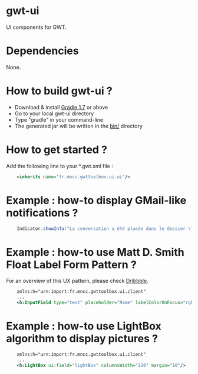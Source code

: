 gwt-ui
======

UI components for GWT.

Dependencies
============

None.

How to build gwt-ui ?
=====================

* Download & install [Gradle 1.7](http://www.gradle.org/) or above
* Go to your local gwt-ui directory
* Type "gradle" in your command-line
* The generated jar will be written in the [bin/](https://github.com/MNCC/gwt-ui/tree/master/bin) directory

How to get started ?
====================

Add the following line to your *.gwt.xml file :

```xml
	<inherits name='fr.mncc.gwttoolbox.ui.ui'/>
```

Example : how-to display GMail-like notifications ?
===================================================

```java
    Indicator.showInfo("La conversation a été placée dans le dossier \"Done\".");
```

Example : how-to use Matt D. Smith Float Label Form Pattern ?
=============================================================

For an overview of this UX pattern, please check [Dribbble](http://dribbble.com/shots/1254439--GIF-Mobile-Form-Interaction).

```xml
    xmlns:h="urn:import:fr.mncc.gwttoolbox.ui.client"
    ...
    <h:InputField type="text" placeholder="Name" labelColorOnFocus="rgb(0, 118, 254)" labelColorOnBlur="#B3B3B3" />
```

Example : how-to use LightBox algorithm to display pictures ?
=============================================================

```xml
    xmlns:h="urn:import:fr.mncc.gwttoolbox.ui.client"
    ...
    <h:LightBox ui:field="lightBox" columnsWidth="220" margin="10"/>
```